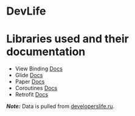 # DevLife

# Libraries used and their documentation
* View Binding [Docs](https://developer.android.com/topic/libraries/view-binding)
* Glide [Docs](https://github.com/bumptech/glide)
* Paper [Docs](https://github.com/pilgr/Paper)
* Coroutines [Docs](https://kotlinlang.org/docs/coroutines-overview.html)
* Retrofit [Docs](https://square.github.io/retrofit/)

***Note:*** Data is pulled from [developerslife.ru](https://developerslife.ru/).
